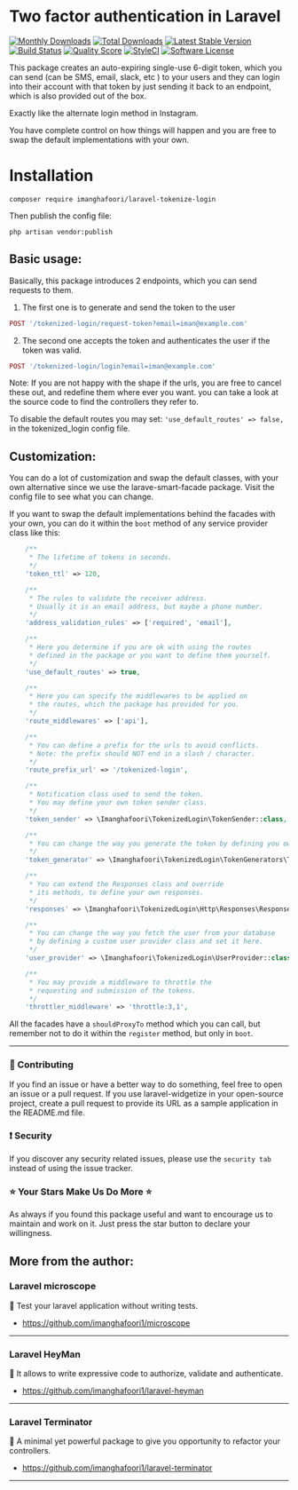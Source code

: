 

# Two factor authentication in Laravel

[![Monthly Downloads](https://poser.pugx.org/imanghafoori/laravel-tokenize-login/d/monthly)](https://packagist.org/packages/imanghafoori/laravel-tokenize-login)
[![Total Downloads](https://poser.pugx.org/imanghafoori/laravel-tokenize-login/downloads)](https://packagist.org/packages/imanghafoori/laravel-tokenize-login)
[![Latest Stable Version](https://poser.pugx.org/imanghafoori/laravel-tokenize-login/v/stable)](https://packagist.org/packages/imanghafoori/laravel-tokenize-login)
[![Build Status](https://travis-ci.org/imanghafoori1/laravel-tokenized-login.svg?branch=master)](https://travis-ci.org/imanghafoori1/laravel-tokenized-login)
<a href="https://scrutinizer-ci.com/g/imanghafoori1/tokenized-login"><img src="https://img.shields.io/scrutinizer/g/imanghafoori1/tokenized-login.svg?style=flat-square" alt="Quality Score"></img></a>
[![StyleCI](https://github.styleci.io/repos/237041801/shield?branch=master)](https://github.styleci.io/repos/237041801)
[![Software License](https://img.shields.io/badge/license-MIT-blue.svg?style=round-square)](LICENSE.md)

This package creates an auto-expiring single-use 6-digit token, which you can send (can be SMS, email, slack, etc ) to your users and they can login into their account with that token by just sending it back to an endpoint, which is also provided out of the box.

Exactly like the alternate login method in Instagram.



You have complete control on how things will happen and you are free to swap the default implementations with your own.

# Installation
```
composer require imanghafoori/laravel-tokenize-login
```
Then publish the config file:

```
php artisan vendor:publish
```



## Basic usage:
Basically, this package introduces 2 endpoints, which you can send requests to them.

1. The first one is to generate and send the token to the user
```php
POST '/tokenized-login/request-token?email=iman@example.com'
```

2. The second one accepts the token and authenticates the user if the token was valid.
```php
POST '/tokenized-login/login?email=iman@example.com'
```

Note: If you are not happy with the shape if the urls, you are free to cancel these out, and redefine them where ever you want.
you can take a look at the source code to find the controllers they refer to.

To disable the default routes you may set: ```'use_default_routes' => false,``` in the tokenized_login config file.

## Customization:
You can do a lot of customization and swap the default classes, with your own alternative since we use the larave-smart-facade package.
Visit the config file to see what you can change.

If you want to swap the default implementations behind the facades with your own, you can do it within the `boot` method of any service provider class like this:

```php
    /**
     * The lifetime of tokens in seconds.
     */
    'token_ttl' => 120,

    /**
     * The rules to validate the receiver address.
     * Usually it is an email address, but maybe a phone number.
     */
    'address_validation_rules' => ['required', 'email'],

    /**
     * Here you determine if you are ok with using the routes
     * defined in the package or you want to define them yourself.
     */
    'use_default_routes' => true,

    /**
     * Here you can specify the middlewares to be applied on
     * the routes, which the package has provided for you.
     */
    'route_middlewares' => ['api'],

    /**
     * You can define a prefix for the urls to avoid conflicts.
     * Note: the prefix should NOT end in a slash / character.
     */
    'route_prefix_url' => '/tokenized-login',

    /**
     * Notification class used to send the token.
     * You may define your own token sender class.
     */
    'token_sender' => \Imanghafoori\TokenizedLogin\TokenSender::class,

    /**
     * You can change the way you generate the token by defining you own class.
     */
    'token_generator' => \Imanghafoori\TokenizedLogin\TokenGenerators\TokenGenerator::class,

    /**
     * You can extend the Responses class and override
     * its methods, to define your own responses.
     */
    'responses' => \Imanghafoori\TokenizedLogin\Http\Responses\Responses::class,

    /**
     * You can change the way you fetch the user from your database
     * by defining a custom user provider class and set it here.
     */
    'user_provider' => \Imanghafoori\TokenizedLogin\UserProvider::class,

    /**
     * You may provide a middleware to throttle the
     * requesting and submission of the tokens.
     */
    'throttler_middleware' => 'throttle:3,1',

```
All the facades have a `shouldProxyTo` method which you can call, but remember not to do it within the `register` method, but only in `boot`.

--------------------

### :raising_hand: Contributing 

If you find an issue or have a better way to do something, feel free to open an issue or a pull request.
If you use laravel-widgetize in your open-source project, create a pull request to provide its URL as a sample application in the README.md file.


### :exclamation: Security
If you discover any security related issues, please use the `security tab` instead of using the issue tracker.


### :star: Your Stars Make Us Do More :star:

As always if you found this package useful and want to encourage us to maintain and work on it. Just press the star button to declare your willingness.

## More from the author:


###  Laravel microscope

:gem: Test your laravel application without writing tests.

- https://github.com/imanghafoori1/microscope

-------------

### Laravel HeyMan

:gem: It allows to write expressive code to authorize, validate and authenticate.

- https://github.com/imanghafoori1/laravel-heyman


--------------

### Laravel Terminator


 :gem: A minimal yet powerful package to give you opportunity to refactor your controllers.

- https://github.com/imanghafoori1/laravel-terminator


------------

